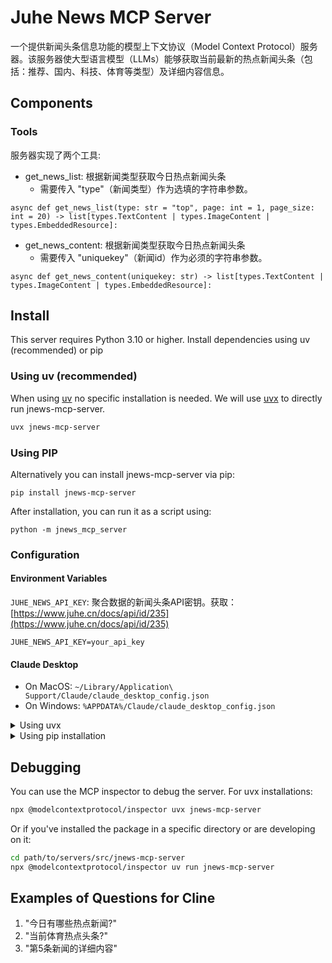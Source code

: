 # Juhe News MCP Server

一个提供新闻头条信息功能的模型上下文协议（Model Context Protocol）服务器。该服务器使大型语言模型（LLMs）能够获取当前最新的热点新闻头条（包括：推荐、国内、科技、体育等类型）及详细内容信息。


## Components

### Tools

服务器实现了两个工具:

- get_news_list: 根据新闻类型获取今日热点新闻头条
  - 需要传入 "type"（新闻类型）作为选填的字符串参数。
```
async def get_news_list(type: str = "top", page: int = 1, page_size: int = 20) -> list[types.TextContent | types.ImageContent | types.EmbeddedResource]:
```

- get_news_content: 根据新闻类型获取今日热点新闻头条
  - 需要传入 "uniquekey"（新闻id）作为必须的字符串参数。
```
async def get_news_content(uniquekey: str) -> list[types.TextContent | types.ImageContent | types.EmbeddedResource]:
```



## Install
This server requires Python 3.10 or higher. Install dependencies using uv (recommended) or pip

### Using uv (recommended)
When using [uv](https://docs.astral.sh/uv/) no specific installation is needed. We will use [uvx](https://docs.astral.sh/uv/guides/tools/) to directly run jnews-mcp-server.

```bash
uvx jnews-mcp-server
```

### Using PIP
Alternatively you can install jnews-mcp-server via pip:
```
pip install jnews-mcp-server
```
After installation, you can run it as a script using:
```
python -m jnews_mcp_server
```

### Configuration

#### Environment Variables
`JUHE_NEWS_API_KEY`: 聚合数据的新闻头条API密钥。获取：[https://www.juhe.cn/docs/api/id/235](https://www.juhe.cn/docs/api/id/235)
```
JUHE_NEWS_API_KEY=your_api_key
```

#### Claude Desktop

- On MacOS: `~/Library/Application\ Support/Claude/claude_desktop_config.json`
- On Windows: `%APPDATA%/Claude/claude_desktop_config.json`

<details>
  <summary>Using uvx</summary>

  ```
  "mcpServers": {
    "jnews-mcp-server": {
      "command": "uvx",
      "args": [
        "jnews-mcp-server"
      ],
      "env": {
        "JUHE_NEWS_API_KEY": "your_api_key"
      }
    }
  }
  ```
</details>

<details>
  <summary>Using pip installation</summary>

  ```
  "mcpServers": {
    "jnews-mcp-server": {
      "command": "python",
      "args": [
        "-m",
        "jnews-mcp-server"
      ],
      "env": {
        "JUHE_NEWS_API_KEY": "your_api_key"
      }
    }
  }
  ```
</details>

## Debugging
You can use the MCP inspector to debug the server. For uvx installations:

```bash
npx @modelcontextprotocol/inspector uvx jnews-mcp-server 
```

Or if you've installed the package in a specific directory or are developing on it:

```bash
cd path/to/servers/src/jnews-mcp-server
npx @modelcontextprotocol/inspector uv run jnews-mcp-server
```

## Examples of Questions for Cline
1. "今日有哪些热点新闻?"
2. "当前体育热点头条?"
3. "第5条新闻的详细内容"